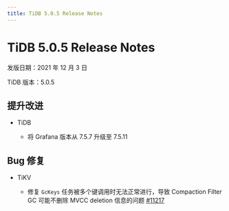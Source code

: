 ```yaml
---
title: TiDB 5.0.5 Release Notes
---
```


# TiDB 5.0.5 Release Notes

发版日期：2021 年 12 月 3 日

TiDB 版本：5.0.5

## 提升改进

+ TiDB

    - 将 Grafana 版本从 7.5.7 升级至 7.5.11

## Bug 修复

+ TiKV

    - 修复 `GcKeys` 任务被多个键调用时无法正常进行，导致 Compaction Filter GC 可能不删除 MVCC deletion 信息的问题 [#11217](https://github.com/tikv/tikv/issues/11217)
